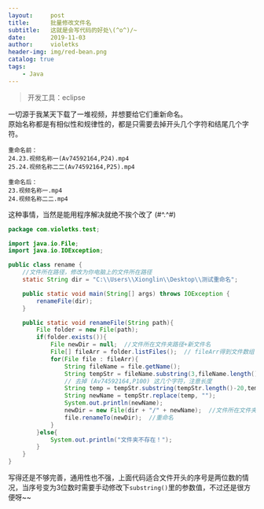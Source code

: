 ```yaml
---
layout:     post
title:      批量修改文件名
subtitle:   这就是会写代码的好处\(^o^)/~
date:       2019-11-03
author:     violetks
header-img: img/red-bean.png
catalog: true
tags:
    - Java
---
```


> 开发工具：eclipse

一切源于我某天下载了一堆视频，并想要给它们重新命名。<br>
原始名称都是有相似性和规律性的，都是只需要去掉开头几个字符和结尾几个字符。<br>
```
重命名前：
24.23.视频名称一(Av74592164,P24).mp4
25.24.视频名称二二(Av74592164,P25).mp4

重命名后：
23.视频名称一.mp4
24.视频名称二二.mp4
```

这种事情，当然是能用程序解决就绝不挨个改了 (#^.^#)

```java
package com.violetks.test;

import java.io.File;
import java.io.IOException;

public class rename {
    //文件所在路径，修改为你电脑上的文件所在路径
    static String dir = "C:\\Users\\Xionglin\\Desktop\\测试重命名";

    public static void main(String[] args) throws IOException {
    	renameFile(dir);
    }

    public static void renameFile(String path){
        File folder = new File(path);
        if(folder.exists()){
            File newDir = null;  //文件所在文件夹路径+新文件名
            File[] fileArr = folder.listFiles();  // fileArr得到文件数组
            for(File file : fileArr){
                String fileName = file.getName();
                String tempStr = fileName.substring(3,fileName.length());  // 去掉字符串前3个字符
                // 去掉 (Av74592164,P100) 这几个字符，注意长度
                String temp = tempStr.substring(tempStr.length()-20,tempStr.length()-4);
                String newName = tempStr.replace(temp, "");
                System.out.println(newName);
                newDir = new File(dir + "/" + newName);  //文件所在文件夹路径+新文件名
                file.renameTo(newDir);  //重命名
            }
        }else{
            System.out.println("文件夹不存在！");
        }
    }
}
```

写得还是不够完善，通用性也不强，上面代码适合文件开头的序号是两位数的情况，当序号变为3位数时需要手动修改下`substring()`里的参数值，不过还是很方便呀~~